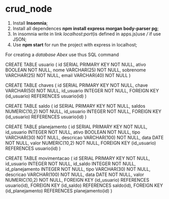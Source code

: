 # crud_node

1. Install **Insomnia**;
2. Install all dependences **npm install express morgan body-parser pg**;
3. In insomnia write in link *localhost:port*(is defined in apps.js)use */* if use JSON;
4. Use **npm start** for run the project with express in localhost;


For creating a *database Abex* use thus SQL command

CREATE TABLE usuario (
	id SERIAL PRIMARY KEY NOT NULL,
	ativo BOOLEAN NOT NULL,
	nome VARCHAR(25) NOT NULL,
	sobrenome VARCHAR(25) NOT NULL,
	email VARCHAR(40) NOT NULL
)

CREATE TABLE chaves (
	id SERIAL PRIMARY KEY NOT NULL,
	chave VARCHAR(50) NOT NULL,
	id_usuario INTEGER NOT NULL,
	FOREIGN KEY (id_usuario) REFERENCES usuario(id)
)

CREATE TABLE saldo (
	id SERIAL PRIMARY KEY NOT NULL,
	saldos NUMERIC(10,2) NOT NULL,
	id_usuario INTEGER NOT NULL,
	FOREIGN KEY (id_usuario) REFERENCES usuario(id)
)

CREATE TABLE planejamento (
	id SERIAL PRIMARY KEY NOT NULL,
	id_usuario INTEGER NOT NULL,
	ativo BOOLEAN NOT NULL,
	tipo VARCHAR(30) NOT NULL,
	descricao VARCHAR(100) NOT NULL,
	data DATE NOT NULL,
	valor NUMERIC(10,2) NOT NULL,
	FOREIGN KEY (id_usuario) REFERENCES usuario(id)
)

CREATE TABLE movimentacao (
	id SERIAL PRIMARY KEY NOT NULL,
	id_usuario INTEGER NOT NULL,
	id_saldo INTEGER NOT NULL,
	id_planejamento INTEGER NOT NULL,
	tipo VARCHAR(30) NOT NULL,
	descricao VARCHAR(100) NOT NULL,
	data DATE NOT NULL,
	valor NUMERIC(10,2) NOT NULL,
	FOREIGN KEY (id_usuario) REFERENCES usuario(id),
	FOREIGN KEY (id_saldo) REFERENCES saldo(id),
	FOREIGN KEY (id_planejamento) REFERENCES planejamento(id)
)